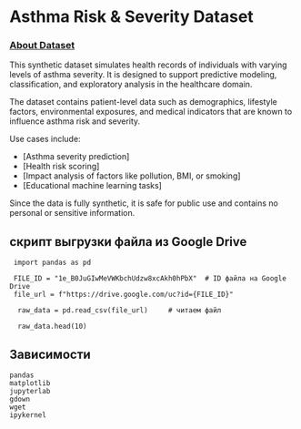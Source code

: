# Asthma Risk & Severity Dataset

   ### [About Dataset](https://drive.google.com/file/d/1e_B0JuGIwMeVWKbchUdzw8xcAkh0hPbX/view?usp=drive_link)
   This synthetic dataset simulates health records of individuals with varying levels of asthma severity. It is designed to support predictive modeling, classification, and exploratory analysis in the healthcare domain.

The dataset contains patient-level data such as demographics, lifestyle factors, environmental exposures, and medical indicators that are known to influence asthma risk and severity.

Use cases include:

- [Asthma severity prediction]
- [Health risk scoring]
- [Impact analysis of factors like pollution, BMI, or smoking]
- [Educational machine learning tasks]


Since the data is fully synthetic, it is safe for public use and contains no personal or sensitive information.
## скрипт выгрузки файла из Google Drive 

     import pandas as pd

     FILE_ID = "1e_B0JuGIwMeVWKbchUdzw8xcAkh0hPbX"  # ID файла на Google Drive
     file_url = f"https://drive.google.com/uc?id={FILE_ID}"

      raw_data = pd.read_csv(file_url)     # читаем файл

      raw_data.head(10) 

## Зависимости 
    pandas
    matplotlib
    jupyterlab
    gdown
    wget
    ipykernel
